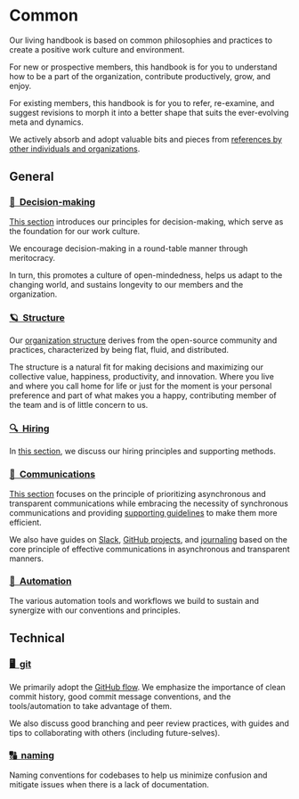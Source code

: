 # Common

Our living handbook is based on common philosophies and practices to create a positive work culture and environment.

For new or prospective members, this handbook is for you to understand how to be a part of the organization, contribute productively, grow, and enjoy.

For existing members, this handbook is for you to refer, re-examine, and suggest revisions to morph it into a better shape that suits the ever-evolving meta and dynamics.

We actively absorb and adopt valuable bits and pieces from [references by other individuals and organizations](_cultures/references.md).

## General

### [🤔 &nbsp;Decision-making](_cultures/decision-making.md)

[This section](_cultures/decision-making.md) introduces our principles for decision-making, which serve as the foundation for our work culture.

We encourage decision-making in a round-table manner through meritocracy.

In turn, this promotes a culture of open-mindedness, helps us adapt to the changing world, and sustains longevity to our members and the organization.

### [🪐 &nbsp;Structure](_cultures/structure.md)

Our [organization structure](_cultures/structure.md) derives from the open-source community and practices, characterized by being flat, fluid, and distributed.

The structure is a natural fit for making decisions and maximizing our collective value, happiness, productivity, and innovation. Where you live and where you call home for life or just for the moment is your personal preference and part of what makes you a happy, contributing member of the team and is of little concern to us.

### [🔍 &nbsp;Hiring](hiring.md)

In [this section](hiring.md), we discuss our hiring principles and supporting methods.

### [📝 &nbsp;Communications](_cultures/communication.md)

[This section](_cultures/communication.md) focuses on the principle of prioritizing asynchronous and transparent communications while embracing the necessity of synchronous communications and providing [supporting guidelines](_cultures/communication/meetings.md) to make them more efficient.

We also have guides on [Slack](_cultures/communication/slack.md), [GitHub projects](_cultures/communication/github-projects.md), and [journaling](_cultures/communication/journal.md) based on the core principle of effective communications in asynchronous and transparent manners.

### [🤖 &nbsp;Automation](_cultures/automation.md)

The various automation tools and workflows we build to sustain and synergize with our conventions and principles.

## Technical

### [🖥️ &nbsp;git](_developments/git.md)

We primarily adopt the [GitHub flow](https://guides.github.com/introduction/flow/). We emphasize the importance of clean commit history, good commit message conventions, and the tools/automation to take advantage of them.

We also discuss good branching and peer review practices, with guides and tips to collaborating with others (including future-selves).

### [🔠 &nbsp;naming](_developments/naming.md)

Naming conventions for codebases to help us minimize confusion and mitigate issues when there is a lack of documentation.
